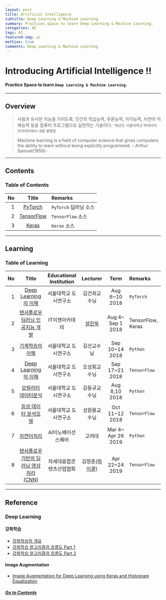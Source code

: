 ```yaml
---
layout: post
title: Artificial Intelligence
subtitle: Deep Learning & Machine Learning
summary: Practices Space to learn Deep Learning & Machine Learning. 
categories: AI
tags: AI
featured-img: ai
mathjax: true
comments: Deep Learning & Machine Learning
---
```


# Introducing Artificial Intelligence !!

#### Practice Space to learn `Deep Learning & Machine Learning`.

---

## Overview

> 사람과 유사한 지능을 가지도록, 인간의 학습능력, 추론능력, 지각능력, 자연어 이해능력 등을 컴퓨터 프로그램으로 실현하는 기술이다.
> <small> '18년도 서울대학교 빅데이터 아카데미에서 내용 발췌함 </small>

> Machine learning is a field of computer science that gives computers the ability to learn without being explicitly programmed. - Arthur Samuel(1959)-

---

## Contents

### Table of Contents

|No|Title|Remarks|
|-:|:-:|:--|
|1|[PyTorch](/_pages/AI/PyTorch/2018-12-16-UDSL-PyTorch)|`PyTorch` 딥러닝 소스|
|2|[TensorFlow](/_pages/AI/TensorFlow/2018-08-04-EZEN-TensorFlow)|`TensorFlow` 소스|
|3|[Keras](/_pages/AI/Keras/2018-12-16-UDSL-Keras)|`Keras` 소스|

---

## Learning

### Table of Learning

|No|Title|Educational Institution|Lecturer|Term|Remarks|
|-:|:--:|:-:|:--:|:--:|:-|
|1|[Deep Learning의 이해](/_pages/AI/PyTorch/2018-12-16-UDSL-PyTorch)|서울대학교 도시연구소|김건희교수님|Aug 6~10 2018|`PyTorch`|
|2|[텐서플로우 딥러닝 인공지능 개발](/_pages/AI/TensorFlow/2018-08-04-EZEN-TensorFlow)|IT이젠아카데미|[설진욱](https://cafe.naver.com/ugcadman)|Aug 4~ Sep 1 2018|TensorFlow, Keras|
|3|[기계학습의이해](/Lecture/MachineLearning)|서울대학교 도시연구소|김선교수님|Sep 10~14 2018|`Python`|
|4|[Deep Learning의 이해](/_pages/AI/TensorFlow/2018-09-17-UDSL-DeepLearning)|서울대학교 도시연구소|오성회교수님|Sep 17~21 2018|`TensorFlow`|
|5|[모빌리티 데이터분석](/Lecture/MachineLearning)|서울대학교 도시연구소|김동규교수님|Aug 8,10 2018|`Python`|
|6|[음성 데이터 분석모델](/Lecture/MachineLearning)|서울대학교 도시연구소|성원용교수님|Oct 11~12 2018|`TensorFlow`|
|7|[자연어처리](/_pages/Language/Python/2019-03-04-KOIPA-NLP)|AI이노베이션스퀘어|고려대|Mar 4~ Apr 26 2019|`Python`|
|8|[텐서플로우 기반의 딥러닝 영상처리(CNN)](/_pages/AI/TensorFlow/2019-04-22-NCIA-CNN)|차세대융합콘텐츠산업협회|김정훈[(파이쿵)](https://pythonkim.tistory.com/)|Apr 22~24 2019|`TensorFlow`|


---

## Reference

### Deep Learning

#### 강화학습

* [강화학습의 개요](https://www.slideshare.net/DongMinLee32/ss-91521646)
* [강화학습 알고리즘의 흐름도 Part 1](https://www.slideshare.net/DongMinLee32/part-1-91522059)
* [강화학습 알고리즘의 흐름도 Part 2](https://www.slideshare.net/DongMinLee32/part-2-91522217)

#### Image Augmentation

* [Image Augmentation for Deep Learning using Keras and Histogram Equalization](https://towardsdatascience.com/image-augmentation-for-deep-learning-using-keras-and-histogram-equalization-9329f6ae5085)

##### [Go to Contents](#contents)